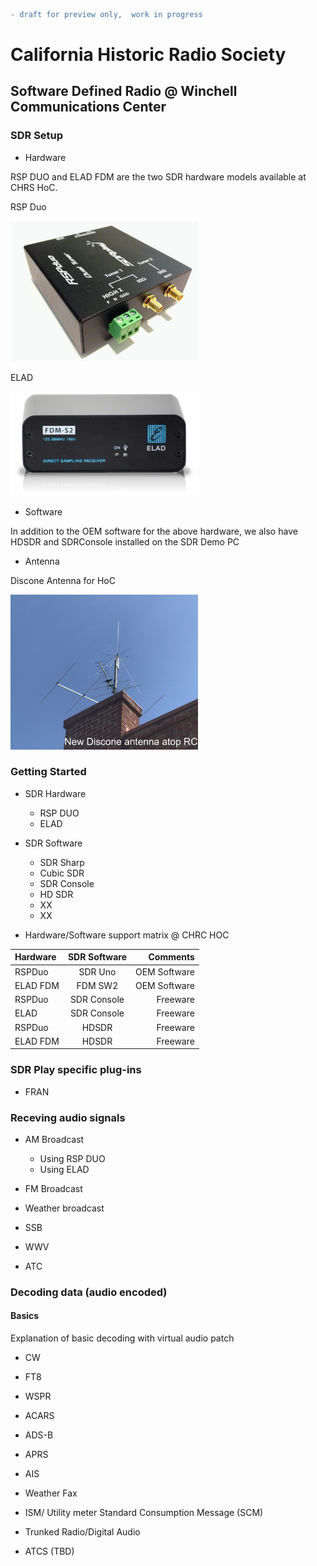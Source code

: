 ```diff
- draft for preview only,  work in progress
```

# California Historic Radio Society
## Software Defined Radio @ Winchell Communications Center 




### SDR Setup

* Hardware

RSP DUO and ELAD FDM are the two SDR hardware models available at CHRS HoC. 

RSP Duo

<img
  src="https://raw.githubusercontent.com/chrs-hoc/chrs-hoc.github.io/main/pic/SDRplay-RSPduo.jpg"
  alt="RSPDUO SDR"
  style="display: inline-block; margin: 0 auto; max-width: 300px">

ELAD

<img
  src="https://raw.githubusercontent.com/chrs-hoc/chrs-hoc.github.io/main/pic/elad-fdm-s2.jpg"
  alt="ELAD SDR"
  style="display: inline-block; margin: 0 auto; max-width: 300px">





* Software

In addition to the OEM software for the above hardware, we also have HDSDR and SDRConsole installed on the SDR Demo PC
* Antenna

Discone Antenna for HoC 

<img
  src="https://raw.githubusercontent.com/chrs-hoc/chrs-hoc.github.io/main/pic/Antenna.jpg"
  alt="CHRS SDR Antenna"
  style="display: inline-block; margin: 0 auto; max-width: 300px">



### Getting Started 

  - SDR Hardware
    - RSP DUO
    - ELAD
  - SDR Software
    - SDR Sharp
    - Cubic SDR
    - SDR Console
    - HD SDR 
    - XX
    - XX 
    
- Hardware/Software support matrix @ CHRC HOC

| Hardware      | SDR Software     | Comments      |
| :---          |    :----:        |          ---: |
| RSPDuo        | SDR Uno          | OEM Software  |
| ELAD FDM      | FDM SW2          | OEM Software  |
| RSPDuo        | SDR Console      | Freeware      |
| ELAD          | SDR Console      | Freeware      |
| RSPDuo        | HDSDR            | Freeware      |
| ELAD  FDM     | HDSDR            |  Freeware     |  


### SDR Play specific plug-ins 
* FRAN 


### Receving audio signals

* AM Broadcast

  - Using RSP DUO
  - Using ELAD

* FM Broadcast


* Weather broadcast 

* SSB 


* WWV


* ATC 


### Decoding data (audio encoded)
#### Basics 
Explanation of basic decoding with virtual audio patch


* CW

* FT8

* WSPR

* ACARS

* ADS-B

* APRS 

* AIS 

* Weather Fax

* ISM/ Utility meter Standard Consumption Message (SCM) 

* Trunked Radio/Digital Audio

* ATCS (TBD) 
